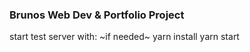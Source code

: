 ### Brunos Web Dev & Portfolio Project
start test server with: 
~if needed~
yarn install 
yarn start
